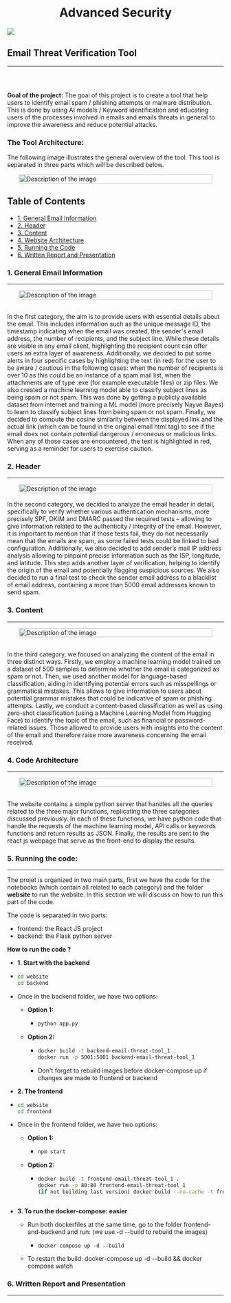 <h1 align="center">
Advanced Security</h1>
<div>
<td> 
<img src="./read_me_img/logo.png"></td>
<h2 style="white-space: nowrap">Email Threat Verification Tool</h2></td>
<hr style="clear:both">
<p style="font-size:0.85em; margin:2px; text-align:justify">
<br>
<br>
</div>

**Goal of the project:** The goal of this project is to create a tool that help users to identify email spam / phishing attempts or malware distribution. This is done by using AI models / Keyword identification and educating users of the processes involved in emails and emails threats in general to improve the awareness and reduce potential attacks. 


### The Tool Architecture:

The following image illustrates the general overview of the tool. This tool is separated in three parts which will be described below.

<div style="display: flex; justify-content: center;">
    <img height="100%" width="450px" src="./read_me_img/general_view.png" alt="Description of the image">
</div>

## Table of Contents
* [1. General Email Information](#1-general-email-information)
* [2. Header](#2-header)
* [3. Content](#3-content)
* [4. Website Architecture](#4-website-architecture)
* [5. Running the Code](#5-running-the-code)
* [6. Written Report and Presentation](#6-written-report-and-presentation)

### 1. General Email Information
-------------------------------------------

<div style="display: flex; justify-content: center;">
    <img height="100%" width="450px" src="./read_me_img/general_info.png" alt="Description of the image">
</div>
<br/>

In the first category, the aim is to provide users with essential details about the email. This includes information such as the unique message ID, the timestamp indicating when the email was created, the sender's email address, the number of recipients, and the subject line. While these details are visible in any email client, highlighting the recipient count can offer users an extra layer of awareness. Additionally, we decided to put some alerts in four specific cases by highlighting the text (in red) for the user to be aware / cautious in the following cases: when the number of recipients is over 10 as this could be an instance of a spam mail list, when the attachments are of type .exe (for example executable files) or zip files. We also created a machine learning model able to classify subject lines as being spam or not spam. This was done by getting a publicly available dataset from internet and training a ML model (more precisely Nayve Bayes) to learn to classify subject lines from being spam or not spam. Finally, we decided to compute the cosine similarity between the displayed link and the actual link (which can be found in the original email html tag) to see if the email does not contain potential dangerous / erroneous or malicious links. When any of those cases are encountered, the text is highlighted in red, serving as a reminder for users to exercise caution. 

### 2. Header
-------------------------------------------

<div style="display: flex; justify-content: center;">
    <img height="100%" width="450px" src="./read_me_img/header.png" alt="Description of the image">
</div>
<br/>
In the second category, we decided to analyze the email header in detail, specifically to verify whether various authentication mechanisms, more precisely SPF, DKIM and DMARC passed the required tests – allowing to give information related to the authenticity / integrity of the email. However, it is important to mention that if those tests fail, they do not necessarily mean that the emails are spam, as some failed tests could be linked to bad configuration. Additionally, we also decided to add sender’s mail IP address analysis allowing to pinpoint precise information such as the ISP, longitude, and latitude. This step adds another layer of verification, helping to identify the origin of the email and potentially flagging suspicious sources. We also decided to run a final test to check the sender email address to a blacklist of email address, containing a more than 5000 email addresses known to send spam. 


### 3. Content
-------------------------------------------

<div style="display: flex; justify-content: center;">
    <img height="100%" width="450px" src="./read_me_img/content.png" alt="Description of the image">
</div>
<br/>


In the third category, we focused on analyzing the content of the email in three distinct ways. Firstly, we employ a machine learning model trained on a dataset of 500 samples to determine whether the email is categorized as spam or not. Then, we used another model for language-based classification, aiding in identifying potential errors such as misspellings or grammatical mistakes. This allows to give information to users about potential grammar mistakes that could be indicative of spam or phishing attempts. Lastly, we conduct a content-based classification as well as using zero-shot classification (using a Machine Learning Model from Hugging Face) to identify the topic of the email, such as financial or password-related issues. Those allowed to provide users with insights into the content of the email and therefore raise more awareness concerning the email received. 


### 4. Code Architecture
-------------------------------------------

<div style="display: flex; justify-content: center;">
    <img height="100%" width="450px" src="./read_me_img/architecture_website.png" alt="Description of the image">
</div>
<br/>

The website contains a simple python server that handles all the queries related to the three major functions, replicating the three categories discussed previously. In each of these functions, we have python code that handle the requests of the machine learning model, API calls or keywords functions and return results as JSON. Finally, the results are sent to the react js webpage that serve as the front-end to display the results. 

### 5. Running the code:
-------------------------------------------

The projet is organized in two main parts, first we have the code for the notebooks (which contain all related to each category) and the folder **website** to run the website. In this section we will discuss on how to run this part of the code.

The code is separated in two parts: 
  - frontend: the React JS project
  - backend: the Flask python server

**How to run the code ?**

- **1. Start with the backend**
- ```bash
  cd website
  cd backend
- Once in the backend folder, we have two options:
  - **Option 1:**
    - ```bash
      python app.py
  - **Option 2:**
    - ```bash
      docker build -t backend-email-threat-tool_1 .
      docker run -p 5001:5001 backend-email-threat-tool_1
    - Don't forget to rebuild images before docker-compose up if changes are made to frontend or backend

- **2. The frontend**
- ```bash
  cd website
  cd frontend
- Once in the frontend folder, we have two options:
  - **Option 1:**
    - ```bash
      npm start
  - **Option 2:**
    - ```bash
      docker build -t frontend-email-threat-tool_1 .
      docker run -p 80:80 frontend-email-threat-tool_1
      (if not building last version) docker build --no-cache -t frontend-email-threat-tool_1 .



- **3. To run the docker-compose: easier**
  - Run both dockerfiles at the same time, go to the folder frontend-and-backend and run: (we use -d --build to rebuild the images)
      - ```
        docker-compose up -d --build
        ```
  - To restart the build: docker-compose up -d --build && docker compose watch




### 6. Written Report and Presentation
-------------------------------------------